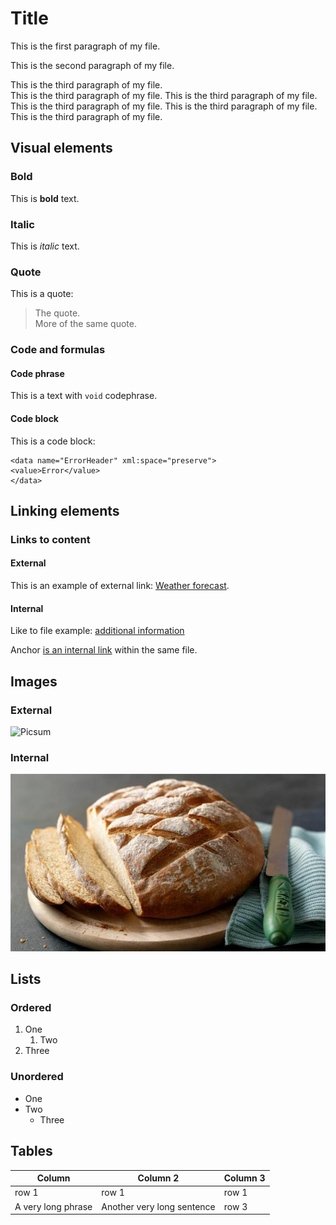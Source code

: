 # Title

This is the first paragraph of my file.

This is the second paragraph of my file.

This is the third paragraph of my file.  
This is the third paragraph of my file. This is the third paragraph of my file. This is the third paragraph of my file. This is the third paragraph of my file. This is the third paragraph of my file.

## Visual elements

### Bold

This is **bold** text.

### Italic

This is *italic* text.

### Quote

This is a quote:

> The quote.  
> More of the same quote.

### Code and formulas

#### Code phrase

This is a text with `void` codephrase.

#### Code block

This is a code block:

```
<data name="ErrorHeader" xml:space="preserve">
<value>Error</value>
</data>
```

## Linking elements

### Links to content

#### External

This is an example of external link: [Weather forecast](https://www.meteo.pl/).

#### Internal

Like to file example: [additional information](reference.md)

Anchor [is an internal link](#code-block) within the same file.

## Images

### External

![Picsum](https://picsum.photos/200)

### Internal

![Bread](bread.jpg "Alt text")

## Lists

### Ordered

1. One
	1. Two
3. Three

### Unordered

* One
* Two
	* Three

## Tables

| Column             | Column 2                   | Column 3 |
| ------------------ | -------------------------- | -------- |
| row 1              | row 1                      | row 1    |
| A very long phrase | Another very long sentence | row 3    |

